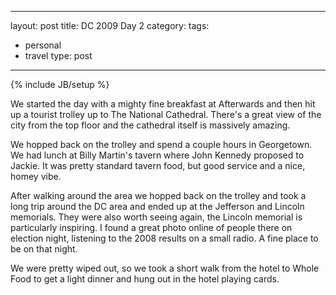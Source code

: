 
---
layout: post
title: DC 2009 Day 2
category: 
tags: 
- personal
- travel
type: post
---
{% include JB/setup %}

We started the day with a mighty fine breakfast at Afterwards and then hit up a tourist trolley up to The National Cathedral. There's a great view of the city from the top floor and the cathedral itself is massively amazing.  

We hopped back on the trolley and spend a couple hours in Georgetown.  We had lunch at Billy Martin's tavern where John Kennedy proposed to Jackie. It was pretty standard tavern food, but good service and a nice, homey vibe.  

After walking around the area we hopped back on the trolley and took a long trip around the DC area and ended up at the Jefferson and Lincoln memorials. They were also worth seeing again, the Lincoln memorial is particularly inspiring. I found a great photo online of people there on election night, listening to the 2008 results on a small radio. A fine place to be on that night. 

We were pretty wiped out, so we took a short walk from the hotel to Whole Food to get a light dinner and hung out in the hotel playing cards. 
 